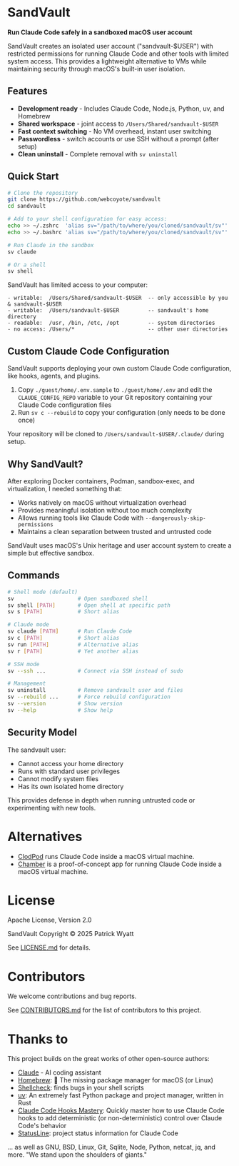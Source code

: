 # SandVault

**Run Claude Code safely in a sandboxed macOS user account**

SandVault creates an isolated user account ("sandvault-$USER") with restricted permissions for running Claude Code and other tools with limited system access. This provides a lightweight alternative to VMs while maintaining security through macOS's built-in user isolation.


## Features

- **Development ready** - Includes Claude Code, Node.js, Python, uv, and Homebrew
- **Shared workspace** - joint access to `/Users/Shared/sandvault-$USER`
- **Fast context switching** - No VM overhead, instant user switching
- **Passwordless** - switch accounts or use SSH without a prompt (after setup)
- **Clean uninstall** - Complete removal with `sv uninstall`


## Quick Start

```bash
# Clone the repository
git clone https://github.com/webcoyote/sandvault
cd sandvault

# Add to your shell configuration for easy access:
echo >> ~/.zshrc  'alias sv="/path/to/where/you/cloned/sandvault/sv"'
echo >> ~/.bashrc 'alias sv="/path/to/where/you/cloned/sandvault/sv"'

# Run Claude in the sandbox
sv claude

# Or a shell
sv shell
```

SandVault has limited access to your computer:

```
- writable:  /Users/Shared/sandvault-$USER  -- only accessible by you & sandvault-$USER
- writable:  /Users/sandvault-$USER         -- sandvault's home directory
- readable:  /usr, /bin, /etc, /opt         -- system directories
- no access: /Users/*                       -- other user directories
```


## Custom Claude Code Configuration

SandVault supports deploying your own custom Claude Code configuration, like hooks, agents, and plugins.

1. Copy `./guest/home/.env.sample` to `./guest/home/.env` and edit the `CLAUDE_CONFIG_REPO` variable to your Git repository containing your Claude Code configuration files
2. Run `sv c --rebuild` to copy your configuration (only needs to be done once)

Your repository will be cloned to `/Users/sandvault-$USER/.claude/` during setup.


## Why SandVault?

After exploring Docker containers, Podman, sandbox-exec, and virtualization, I needed something that:

- Works natively on macOS without virtualization overhead
- Provides meaningful isolation without too much complexity
- Allows running tools like Claude Code with `--dangerously-skip-permissions`
- Maintains a clean separation between trusted and untrusted code

SandVault uses macOS's Unix heritage and user account system to create a simple but effective sandbox.


## Commands

```bash
# Shell mode (default)
sv                    # Open sandboxed shell
sv shell [PATH]       # Open shell at specific path
sv s [PATH]           # Short alias

# Claude mode
sv claude [PATH]      # Run Claude Code
sv c [PATH]           # Short alias
sv run [PATH]         # Alternative alias
sv r [PATH]           # Yet another alias

# SSH mode
sv --ssh ...          # Connect via SSH instead of sudo

# Management
sv uninstall          # Remove sandvault user and files
sv --rebuild ...      # Force rebuild configuration
sv --version          # Show version
sv --help             # Show help
```


## Security Model

The sandvault user:

- Cannot access your home directory
- Runs with standard user privileges
- Cannot modify system files
- Has its own isolated home directory

This provides defense in depth when running untrusted code or experimenting with new tools.


# Alternatives

- [ClodPod](https://github.com/webcoyote/clodpod) runs Claude Code inside a macOS virtual machine.
- [Chamber](https://github.com/cirruslabs/chamber) is a proof-of-concept app for running Claude Code inside a macOS virtual machine.


# License

Apache License, Version 2.0

SandVault Copyright © 2025 Patrick Wyatt

See [LICENSE.md](LICENSE.md) for details.


# Contributors

We welcome contributions and bug reports.

See [CONTRIBUTORS.md](CONTRIBUTORS.md) for the list of contributors to this project.


# Thanks to

This project builds on the great works of other open-source authors:

- [Claude](https://www.anthropic.com/claude) - AI coding assistant
- [Homebrew](https://brew.sh): 🍺 The missing package manager for macOS (or Linux)
- [Shellcheck](https://www.shellcheck.net): finds bugs in your shell scripts
- [uv](https://docs.astral.sh/uv/): An extremely fast Python package and project manager, written in Rust
- [Claude Code Hooks Mastery](https://github.com/disler/claude-code-hooks-mastery): Quickly master how to use Claude Code hooks to add deterministic (or non-deterministic) control over Claude Code's behavior
- [StatusLine](https://gist.github.com/dhkts1/55709b1925b94aec55083dd1da9d8f39): project status information for Claude Code

... as well as GNU, BSD, Linux, Git, Sqlite, Node, Python, netcat, jq, and more. "We stand upon the shoulders of giants."
